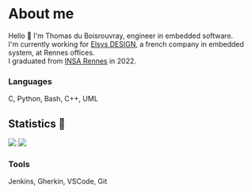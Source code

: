 # About me 

Hello 👋
I'm Thomas du Boisrouvray, engineer in embedded software.  
I'm currently working for [Elsys DESIGN](https://www.elsys-design.com), a french company in embedded system, at Rennes offices.  
I graduated from [INSA Rennes](https://www.insa-rennes.fr) in 2022.

### Languages
C, Python, Bash, C++, UML

## Statistics 🎉

  <img src ="https://github-readme-stats.vercel.app/api?username=thomasdjb&show_icons=true&count_private=true&include_all_commits=true&hide_border=true&hide=issues,contribs">
  
  <img src ="https://github-readme-stats.vercel.app/api/top-langs/?username=thomasdjb&layout=compact&hide_border=true&langs_count=10&hide=html,css">

### Tools
Jenkins, Gherkin, VSCode, Git

